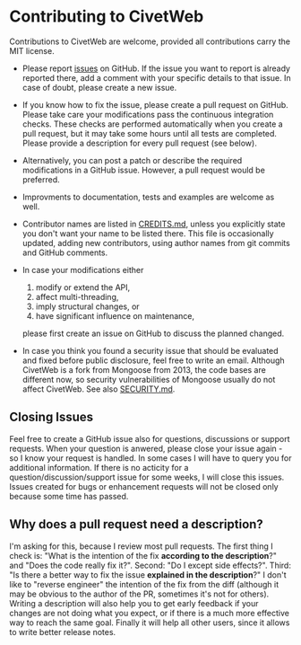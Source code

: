 Contributing to CivetWeb
====

Contributions to CivetWeb are welcome, provided all contributions carry the MIT license.

- Please report [issues](https://github.com/civetweb/civetweb/issues) on GitHub. If the issue you want to report is already reported there, add a comment with your specific details to that issue. In case of doubt, please create a new issue.
- If you know how to fix the issue, please create a pull request on GitHub. Please take care your modifications pass the continuous integration checks. These checks are performed automatically when you create a pull request, but it may take some hours until all tests are completed. Please provide a description for every pull request (see below).
- Alternatively, you can post a patch or describe the required modifications in a GitHub issue. However, a pull request would be preferred.

- Improvments to documentation, tests and examples are welcome as well.

- Contributor names are listed in [CREDITS.md](https://github.com/civetweb/civetweb/blob/master/CREDITS.md), unless you explicitly state you don't want your name to be listed there. This file is occasionally updated, adding new contributors, using author names from git commits and GitHub comments.

- In case your modifications either
  1. modify or extend the API,
  2. affect multi-threading,
  3. imply structural changes,
  or
  4. have significant influence on maintenance,

  please first create an issue on GitHub to discuss the planned changed.

- In case you think you found a security issue that should be evaluated and fixed before public disclosure, feel free to write an email.  Although CivetWeb is a fork from Mongoose from 2013, the code bases are different now, so security vulnerabilities of Mongoose usually do not affect CivetWeb. See also [SECURITY.md](https://github.com/civetweb/civetweb/blob/master/SECURITY.md).



Closing Issues
---

Feel free to create a GitHub issue also for questions, discussions or support requests.
When your question is anwered, please close your issue again - so I know your request is handled.
In some cases I will have to query you for additional information.
If there is no acticity for a question/discussion/support issue for some weeks, I will close this issues.
Issues created for bugs or enhancement requests will not be closed only because some time has passed.



Why does a pull request need a description?
---

I'm asking for this, because I review most pull requests.
The first thing I check is: "What is the intention of the fix **according to the description**?" and "Does the code really fix it?".
Second: "Do I except side effects?".
Third: "Is there a better way to fix the issue **explained in the description**?"
I don't like to "reverse engineer" the intention of the fix from the diff (although it may be obvious to the author of the PR, sometimes it's not for others).
Writing a description will also help you to get early feedback if your changes are not doing what you expect, or if there is a much more effective way to reach the same goal.
Finally it will help all other users, since it allows to write better release notes.
